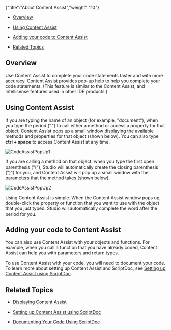 {"title":"About Content Assist","weight":"10"}

* [Overview](#Overview)

* [Using Content Assist](#UsingContentAssist)

* [Adding your code to Content Assist](#AddingyourcodetoContentAssist)

* [Related Topics](#RelatedTopics)


## Overview

Use Content Assist to complete your code statements faster and with more accuracy. Content Assist provides pop-up help to help you complete your code statements. (This feature is similar to the Content Assist, and Intellisense features used in other IDE products.)

## Using Content Assist

If you are typing the name of an object (for example, "document"), when you type the period (".") to call either a method or access a property for that object, Content Assist pops up a small window displaying the available methods and properties for that object (shown below). You can also type **ctrl + space** to access Content Assist at any time.

![CodeAssistPopUp1](/Images/appc/download/attachments/30083297/CodeAssistPopUp1.png)

If you are calling a method on that object, when you type the first open parenthesis ("("), Studio will automatically create the closing parenthesis (")") for you, and Content Assist will pop up a small window with the parameters that the method takes (shown below).

![CodeAssistPopUp2](/Images/appc/download/attachments/30083297/CodeAssistPopUp2.png)

Using Content Assist is simple. When the Content Assist window pops up, double-click the property or function that you want to use with the object that you just typed. Studio will automatically complete the word after the period for you.

## Adding your code to Content Assist

You can also use Content Assist with your objects and functions. For example, when you call a function that you have already coded, Content Assist can help you with parameters and return types.

To use Content Assist with your code, you will need to document your code. To learn more about setting up Content Assist and ScriptDoc, see [Setting up Content Assist using ScriptDoc](/docs/appc/Axway_Appcelerator_Studio/Axway_Appcelerator_Studio_Guide/Web_Development/JavaScript_Development/Documenting_Code/Setting_up_Content_Assist_using_ScriptDoc/).

## Related Topics

* [Displaying Content Assist](/docs/appc/Axway_Appcelerator_Studio/Axway_Appcelerator_Studio_Guide/Basic_Concepts/Content_Assist/Displaying_Content_Assist/)

* [Setting up Content Assist using ScriptDoc](/docs/appc/Axway_Appcelerator_Studio/Axway_Appcelerator_Studio_Guide/Web_Development/JavaScript_Development/Documenting_Code/Setting_up_Content_Assist_using_ScriptDoc/)

* [Documenting Your Code Using ScriptDoc](/docs/appc/Axway_Appcelerator_Studio/Axway_Appcelerator_Studio_Guide/Web_Development/JavaScript_Development/Documenting_Code/Documenting_Your_Code_Using_ScriptDoc/)
